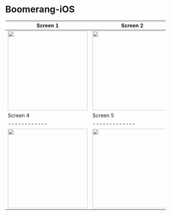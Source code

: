 # Boomerang-iOS

| Screen 1      | Screen 2      | Screen 3   |
|------------|-------------|-------------|
| <img src="https://i.postimg.cc/CKNtTgK5/Simulator-Screen-Shot-i-Phone-11-Pro-Max-2020-08-18-at-15-42-18.png" width="250"> | <img src="https://i.postimg.cc/Px57dRL4/Simulator-Screen-Shot-i-Phone-11-Pro-Max-2020-08-18-at-15-42-28.png" width="250"> |<img src="https://i.postimg.cc/dVGp6dP8/Simulator-Screen-Shot-i-Phone-11-Pro-Max-2020-08-18-at-15-42-43.png" width="250"> |
| Screen 4      | Screen 5     | 
|------------|-------------|
| <img src="https://i.postimg.cc/FsrV8LLy/Simulator-Screen-Shot-i-Phone-11-Pro-Max-2020-08-18-at-15-49-57.png" width="250"> | <img src="https://i.postimg.cc/fbZFrLD1/Simulator-Screen-Shot-i-Phone-11-Pro-Max-2020-08-18-at-15-42-38.png" width="250"> |
